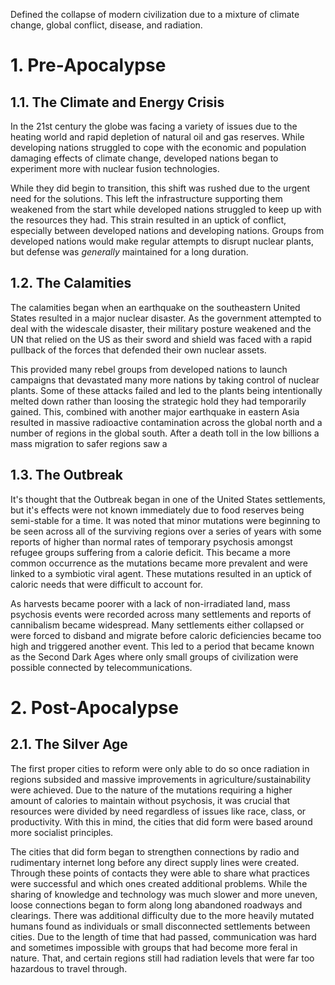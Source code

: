Defined the collapse of modern civilization due to a mixture of climate change, global conflict, disease, and radiation.

# 1. Pre-Apocalypse

## 1.1. The Climate and Energy Crisis

In the 21st century the globe was facing a variety of issues due to the heating world and rapid depletion of natural oil and gas reserves. While developing nations struggled to cope with the economic and population damaging effects of climate change, developed nations began to experiment more with nuclear fusion technologies. 

While they did begin to transition, this shift was rushed due to the urgent need for the solutions. This left the infrastructure supporting them weakened from the start while developed nations struggled to keep up with the resources they had. This strain resulted in an uptick of conflict, especially between developed nations and developing nations. Groups from developed nations would make regular attempts to disrupt nuclear plants, but defense was *generally* maintained for a long duration.
## 1.2. The Calamities

The calamities began when an earthquake on the southeastern United States resulted in a major nuclear disaster. As the government attempted to deal with the widescale disaster, their military posture weakened and the UN that relied on the US as their sword and shield was faced with a rapid pullback of the forces that defended their own nuclear assets.

This provided many rebel groups from developed nations to launch campaigns that devastated many more nations by taking control of nuclear plants. Some of these attacks failed and led to the plants being intentionally melted down rather than loosing the strategic hold they had temporarily gained. This, combined with another major earthquake in eastern Asia resulted in massive radioactive contamination across the global north and a number of regions in the global south. After a death toll in the low billions a mass migration to safer regions saw a 

## 1.3. The Outbreak

It's thought that the Outbreak began in one of the United States settlements, but it's effects were not known immediately due to food reserves being semi-stable for a time. It was noted that minor mutations were beginning to be seen across all of the surviving regions over a series of years with some reports of higher than normal rates of temporary psychosis amongst refugee groups suffering from a calorie deficit. This became a more common occurrence as the mutations became more prevalent and were linked to a symbiotic viral agent. These mutations resulted in an uptick of caloric needs that were difficult to account for.

As harvests became poorer with a lack of non-irradiated land, mass psychosis events were recorded across many settlements and reports of cannibalism became widespread. Many settlements either collapsed or were forced to disband and migrate before caloric deficiencies became too high and triggered another event. This led to a period that became known as the Second Dark Ages where only small groups of civilization were possible connected by telecommunications.

# 2. Post-Apocalypse

## 2.1. The Silver Age

The first proper cities to reform were only able to do so once radiation in regions subsided and massive improvements in agriculture/sustainability were achieved. Due to the nature of the mutations requiring a higher amount of calories to maintain without psychosis, it was crucial that resources were divided by need regardless of issues like race, class, or productivity. With this in mind, the cities that did form were based around more socialist principles.

The cities that did form began to strengthen connections by radio and rudimentary internet long before any direct supply lines were created. Through these points of contacts they were able to share what practices were successful and which ones created additional problems. While the sharing of knowledge and technology was much slower and more uneven, loose connections began to form along long abandoned roadways and clearings. There was additional difficulty due to the more heavily mutated humans found as individuals or small disconnected settlements between cities. Due to the length of time that had passed, communication was hard and sometimes impossible with groups that had become more feral in nature. That, and certain regions still had radiation levels that were far too hazardous to travel through.